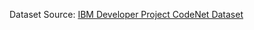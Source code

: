 Dataset Source: [IBM Developer Project CodeNet Dataset](https://developer.ibm.com/data/project-codenet/)
